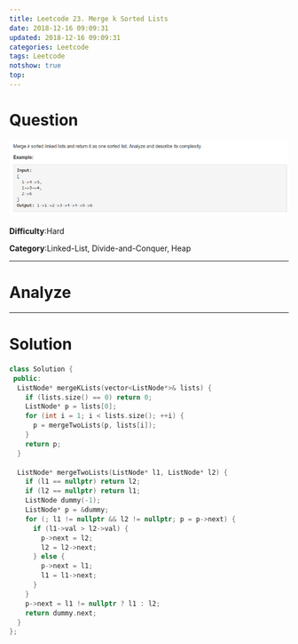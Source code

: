 ```yaml
---
title: Leetcode 23. Merge k Sorted Lists
date: 2018-12-16 09:09:31
updated: 2018-12-16 09:09:31
categories: Leetcode
tags: Leetcode
notshow: true
top:
---
```


# Question

![](/images/in-post/2018-12-16-Leetcode-23-Merge-K-Sorted-Lists/2018-12-16-14-24-04.png)

**Difficulty**:Hard

**Category**:Linked-List, Divide-and-Conquer, Heap

<!-- more -->

------------

# Analyze

------------

# Solution

```cpp
class Solution {
 public:
  ListNode* mergeKLists(vector<ListNode*>& lists) {
    if (lists.size() == 0) return 0;
    ListNode* p = lists[0];
    for (int i = 1; i < lists.size(); ++i) {
      p = mergeTwoLists(p, lists[i]);
    }
    return p;
  }

  ListNode* mergeTwoLists(ListNode* l1, ListNode* l2) {
    if (l1 == nullptr) return l2;
    if (l2 == nullptr) return l1;
    ListNode dummy(-1);
    ListNode* p = &dummy;
    for (; l1 != nullptr && l2 != nullptr; p = p->next) {
      if (l1->val > l2->val) {
        p->next = l2;
        l2 = l2->next;
      } else {
        p->next = l1;
        l1 = l1->next;
      }
    }
    p->next = l1 != nullptr ? l1 : l2;
    return dummy.next;
  }
};
```